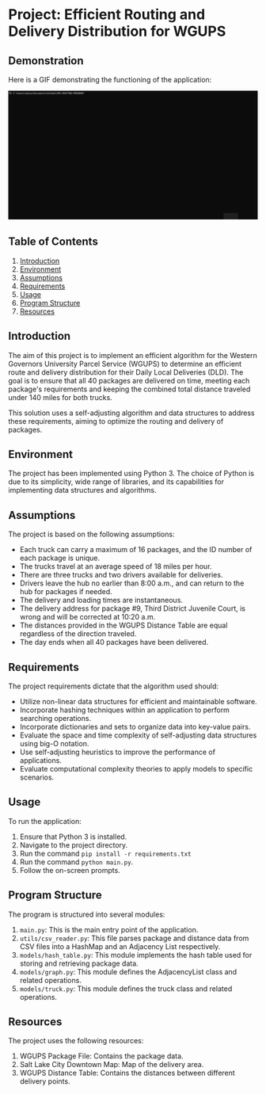 # Project: Efficient Routing and Delivery Distribution for WGUPS

## Demonstration

Here is a GIF demonstrating the functioning of the application:

![](https://raw.githubusercontent.com/EricJamesCrow/UPS-Routing-Program-University-Project/main/screenshots/project_demo.gif)

## Table of Contents

1. [Introduction](#Introduction)
2. [Environment](#Environment)
3. [Assumptions](#Assumptions)
4. [Requirements](#Requirements)
5. [Usage](#Usage)
6. [Program Structure](#Program-Structure)
7. [Resources](#Resources)

## Introduction
The aim of this project is to implement an efficient algorithm for the Western Governors University Parcel Service (WGUPS) to determine an efficient route and delivery distribution for their Daily Local Deliveries (DLD). The goal is to ensure that all 40 packages are delivered on time, meeting each package's requirements and keeping the combined total distance traveled under 140 miles for both trucks.

This solution uses a self-adjusting algorithm and data structures to address these requirements, aiming to optimize the routing and delivery of packages.

## Environment
The project has been implemented using Python 3. The choice of Python is due to its simplicity, wide range of libraries, and its capabilities for implementing data structures and algorithms.

## Assumptions
The project is based on the following assumptions:

* Each truck can carry a maximum of 16 packages, and the ID number of each package is unique.
* The trucks travel at an average speed of 18 miles per hour.
* There are three trucks and two drivers available for deliveries.
* Drivers leave the hub no earlier than 8:00 a.m., and can return to the hub for packages if needed.
* The delivery and loading times are instantaneous.
* The delivery address for package #9, Third District Juvenile Court, is wrong and will be corrected at 10:20 a.m.
* The distances provided in the WGUPS Distance Table are equal regardless of the direction traveled.
* The day ends when all 40 packages have been delivered.

## Requirements
The project requirements dictate that the algorithm used should:

* Utilize non-linear data structures for efficient and maintainable software.
* Incorporate hashing techniques within an application to perform searching operations.
* Incorporate dictionaries and sets to organize data into key-value pairs.
* Evaluate the space and time complexity of self-adjusting data structures using big-O notation.
* Use self-adjusting heuristics to improve the performance of applications.
* Evaluate computational complexity theories to apply models to specific scenarios.

## Usage
To run the application:

1. Ensure that Python 3 is installed.
2. Navigate to the project directory.
3. Run the command `pip install -r requirements.txt`
4. Run the command `python main.py`.
5. Follow the on-screen prompts.

## Program Structure
The program is structured into several modules:

1. `main.py`: This is the main entry point of the application.
2. `utils/csv_reader.py`: This file parses package and distance data from CSV files into a HashMap and an Adjacency List respectively.
3. `models/hash_table.py`: This module implements the hash table used for storing and retrieving package data.
4. `models/graph.py`: This module defines the AdjacencyList class and related operations.
5. `models/truck.py`: This module defines the truck class and related operations.

## Resources
The project uses the following resources:

1. WGUPS Package File: Contains the package data.
2. Salt Lake City Downtown Map: Map of the delivery area.
3. WGUPS Distance Table: Contains the distances between different delivery points.
